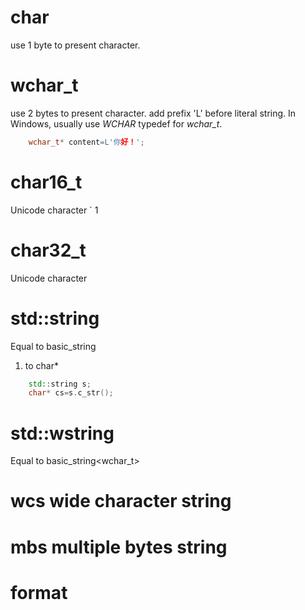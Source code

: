 # char
use 1 byte to present character.

# wchar_t
use 2 bytes to present character. add prefix 'L' before literal string.
In Windows, usually use *WCHAR* typedef for *wchar_t*.
~~~c++
    wchar_t* content=L'你好！';
~~~

# char16_t
Unicode character
`   1
# char32_t
Unicode character

# std::string

Equal to basic_string<char>
1. to char*
~~~c++
    std::string s;
    char* cs=s.c_str();
~~~

# std::wstring
Equal to basic_string<wchar_t>

# wcs wide character string

# mbs multiple bytes string

# format
